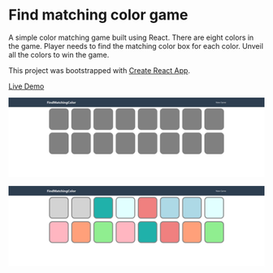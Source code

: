 # Find matching color game 

A simple color matching game built using React. There are eight colors in the game. Player needs to find the matching color box for each color. Unveil all the colors to win the game. 

This project was bootstrapped with [Create React App](https://github.com/facebook/create-react-app).

[Live Demo](https://find-matching-color-app.herokuapp.com/)

![alt text](https://github.com/DilanLivera/find-matching-color-game/blob/master/public/img/find-matching-color-game-img01.jpg)

![alt text](https://github.com/DilanLivera/find-matching-color-game/blob/master/public/img/find-matching-color-game-img02.jpg)
